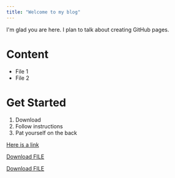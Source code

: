 ```yaml
---
title: "Welcome to my blog"
---
```


I'm glad you are here. I plan to talk about creating GitHub pages.

# Content
- File 1
- File 2

# Get Started
1. Download
2. Follow instructions
3. Pat yourself on the back

[Here is a link](/test.txt)

<a id="raw-url" href="https://raw.githubusercontent.com/semanej/github-pages-with-jekyll/master/test.txt" download="download" target=_blank>Download FILE</a>

<a id="raw-url" href="https://semanej.github.io/github-pages-with-jekyll/blob/gh-pages/test.txt" download="download" target=_blank>Download FILE</a>

